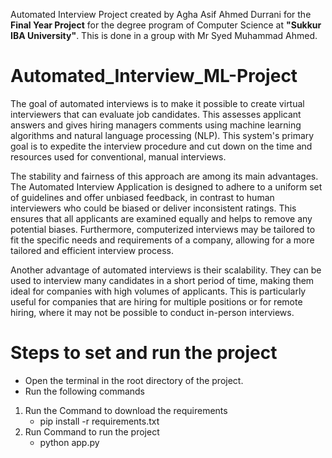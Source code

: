 
Automated Interview Project created by Agha Asif Ahmed Durrani for the **Final Year Project** for the degree program of Computer Science at **"Sukkur IBA University"**. This is done in a group with Mr Syed Muhammad Ahmed.

# Automated_Interview_ML-Project
The goal of automated interviews is to make it possible to create virtual interviewers that can evaluate job candidates. This assesses applicant answers and gives hiring managers comments using machine learning algorithms and natural language processing (NLP). This system's primary goal is to expedite the interview procedure and cut down on the time and resources used for conventional, manual interviews.

The stability and fairness of this approach are among its main advantages. The Automated Interview Application is designed to adhere to a uniform set of guidelines and offer unbiased feedback, in contrast to human interviewers who could be biased or deliver inconsistent ratings. This ensures that all applicants are examined equally and helps to remove any potential biases. Furthermore, computerized interviews may be tailored to fit the specific needs and requirements of a company, allowing for a more tailored and efficient interview process.

Another advantage of automated interviews is their scalability. They can be used to interview many candidates in a short period of time, making them ideal for companies with high volumes of applicants. This is particularly useful for companies that are hiring for multiple positions or for remote hiring, where it may not be possible to conduct in-person interviews.

# Steps to set and run the project
- Open the terminal in the root directory of the project.
- Run the following commands
1. Run the Command to download the requirements
   - pip install -r requirements.txt
2. Run Command to run the project
   - python app.py
